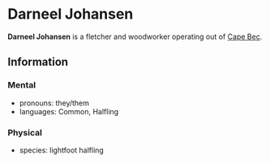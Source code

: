# Darneel Johansen

**Darneel Johansen** is a fletcher and woodworker operating out of [Cape Bec](../cape-bec/).

## Information

### Mental

- pronouns: they/them
- languages: Common, Halfling

### Physical

- species: lightfoot halfling
